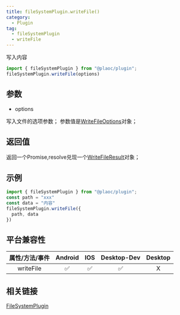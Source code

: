 ```yaml
---
title: fileSystemPlugin.writeFile()
category:
  - Plugin
tag:
  - fileSystemPlugin
  - writeFile
---
```


写入内容

```js
import { fileSystemPlugin } from "@plaoc/plugin";
fileSystemPlugin.writeFile(options)
```

## 参数
  
  - options

  写入文件的选项参数；
  参数值是[WriteFileOptions](../../interface/write-file-options/index.md)对象；


## 返回值

  返回一个Promise,resolve兑现一个[WriteFileResult](../../interface/write-file-result/index.md)对象；

## 示例
```js
import { fileSystemPlugin } from "@plaoc/plugin";
const path = "xxx"
const data = "内容"
fileSystemPlugin.writeFile({
  path, data
})
```

## 平台兼容性

| 属性/方法/事件 | Android | IOS | Desktop-Dev | Desktop |
|:------------:|:-------:|:---:|:-----------:|:-------:|
| writeFile    | ✅       | ✅  | ✅         | X       |

## 相关链接
[FileSystemPlugin](../index.md)


